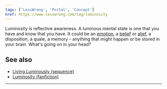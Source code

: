 ```yaml
---
tags: ['LessWrong', 'Portal', 'Concept']
href: https://www.lesswrong.com/tag/luminosity
---
```


Luminosity is reflective awareness. A luminous mental state is one that you have and know that you have. It could be an [emotion](https://www.lesswrong.com/tag/emotions), a [belief](https://www.lesswrong.com/tag/belief) or [alief](https://www.lesswrong.com/tag/alief), a disposition, a quale, a memory - anything that might happen or be stored in your brain. What's going on in your head?

## See also
- [Living Luminously (sequence)](https://www.lesswrong.com/s/ynMFrq9K5iNMfSZNg)
- [Luminosity (fanfiction)](https://www.lesswrong.com/tag/luminosity-fanfiction)



---

